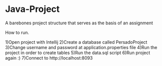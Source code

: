 # Java-Project
A barebones project structure that serves as the basis of an assignment

How to run.

1)Open project with Intellij
2)Create a database called PersadoProject
3)Change username and password at application.properties file
4)Run the project in order to create tables
5)Run the data.sql script
6)Run project again :) 
7)Connect to http://localhost:8093